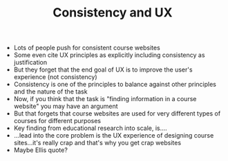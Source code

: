 ﻿---
title: Consistency and UX
---
- Lots of people push for consistent course websites
- Some even cite UX principles as explicitly including consistency as justification 
- But they forget that the end goal of UX is to improve the user's experience (not consistency)
- Consistency is one of the principles to balance against other principles and the nature of the task  
- Now, if you think that the task is "finding information in a course website" you may have an argument 
- But that forgets that course websites are used for very different types of courses for different purposes 
- Key finding from educational research into scale, is....
- ...lead into the core problem is the UX experience of designing course sites...it's really crap and that's why you get crap websites 
- Maybe Ellis quote?